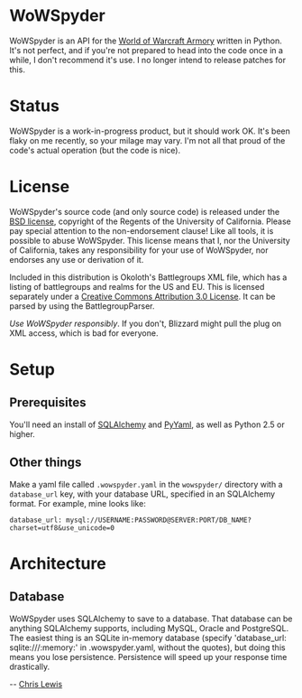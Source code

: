 WoWSpyder
==================
WoWSpyder is an API for the [World of Warcraft Armory](http://www.wowarmory.com) written in Python. It's not perfect, and if you're not prepared to head into the code once in a while, I don't recommend it's use. I no longer intend to release patches for this.

Status
======

WoWSpyder is a work-in-progress product, but it should work OK. It's been flaky on me recently, so your milage may vary. I'm not all that proud of the code's actual operation (but the code is nice).

License
=======

WoWSpyder's source code (and only source code) is released under the [BSD license](http://creativecommons.org/licenses/BSD/), copyright of the Regents of the University of California. Please pay special attention to the non-endorsement clause! Like all tools, it is possible to abuse WoWSpyder. This license means that I, nor the University of California, takes any responsibility for your use of WoWSpyder, nor endorses any use or derivation of it.

Included in this distribution is Okoloth's Battlegroups XML file, which has a listing of battlegroups and realms for the US and EU. This is licensed separately under a [Creative Commons Attribution 3.0 License](http://creativecommons.org/licenses/by/3.0/). It can be parsed by using the BattlegroupParser.

*Use WoWSpyder responsibly*. If you don't, Blizzard might pull the plug on XML access, which is bad for everyone.

Setup
=====

Prerequisites
-------------
You'll need an install of [SQLAlchemy](http://www.sqlalchemy.org/) and [PyYaml](http://pyyaml.org/wiki/PyYAML), as well as Python 2.5 or higher.

Other things
------------
Make a yaml file called `.wowspyder.yaml` in the `wowspyder/` directory with
a `database_url` key, with your database URL, specified in an SQLAlchemy format. For example, mine looks like:
	
	database_url: mysql://USERNAME:PASSWORD@SERVER:PORT/DB_NAME?charset=utf8&use_unicode=0

Architecture
============

Database
--------

WoWSpyder uses SQLAlchemy to save to a database. That database can be anything SQLAlchemy supports, including MySQL, Oracle and PostgreSQL. The easiest thing is an SQLite in-memory database (specify 'database_url: sqlite:///:memory:' in .wowspyder.yaml, without the quotes), but doing this means you lose persistence. Persistence will speed up your response time drastically. 

--
[Chris Lewis](http://cflewis.com)
